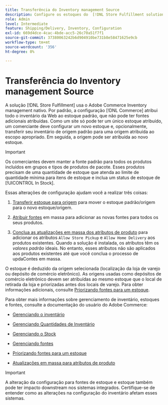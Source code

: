 ```yaml
---
title: Transferência do Inventory management Source
description: Configure os estoques do  [!DNL Store Fulfillment solution]  com o Adobe Commerce Inventory management. Configure um novo estoque e transfira o estoque do estoque padrão para que você possa atribuí-lo às fontes configuradas para habilitar os recursos de Retirada da Loja exigidos pela solução de Atendimento da Loja.
role: Admin
level: Intermediate
feature: Shipping/Delivery, Inventory, Configuration
exl-id: 669d4dce-4cac-4bde-acc5-26c70a51f7f1
source-git-commit: 37380063242b6d904910be731b8e58471625e9cb
workflow-type: tm+mt
source-wordcount: '356'
ht-degree: 0%

---
```



# Transferência do Inventory management Source

A solução [!DNL Store Fulfillment] usa o Adobe Commerce Inventory management nativo. Por padrão, a configuração [!DNL Commerce] atribui todo o inventário da Web ao estoque padrão, que não pode ter fontes adicionais atribuídas. Como um site só pode ter um único estoque atribuído, um comerciante deve configurar um novo estoque e, opcionalmente, transferir seu inventário de origem padrão para uma origem atribuída ao escopo apropriado. Em seguida, a origem pode ser atribuída ao novo estoque.

>[!IMPORTANT]
>
>Os comerciantes devem manter a fonte padrão para todos os produtos incluídos em grupos e tipos de produtos de pacote. Esses produtos precisam de uma quantidade de estoque que atenda ao limite de quantidade mínima para itens de estoque e inclua um status de estoque de [!UICONTROL In Stock].

Essas alterações de configuração ajudam você a realizar três coisas:

1. [Transferir estoque para origem](https://experienceleague.adobe.com/en/docs/commerce-admin/inventory/quantities/inventory-transfer) para mover o estoque padrão/origem para o novo estoque/origem.

1. [Atribuir fontes](https://experienceleague.adobe.com/en/docs/commerce-admin/inventory/quantities/bulk-assignment) em massa para adicionar as novas fontes para todos os seus produtos.

1. [Conclua as atualizações em massa dos atributos de produto](https://experienceleague.adobe.com/en/docs/commerce-admin/catalog/product-attributes/create/bulk-product-attribute-update) para adicionar os atributos `Allow Store Pickup` e `Allow Home Delivery` aos produtos existentes. Quando a solução é instalada, os atributos têm os *valores padrão* ideais. No entanto, esses atributos não são aplicados aos produtos existentes até que você conclua o processo de updaContes em massa.

O estoque é deduzido da origem selecionada (localização da loja de varejo ou depósito de comércio eletrônico). As origens usadas como depósitos de comércio eletrônico devem ser atribuídas ao mesmo estoque que o local de retirada da loja e priorizadas antes dos locais de varejo. Para obter informações adicionais, consulte [Priorizando fontes para um estoque](https://experienceleague.adobe.com/en/docs/commerce-admin/inventory/stocks/stocks-prioritize-sources).

Para obter mais informações sobre gerenciamento de inventário, estoques e fontes, consulte a documentação do usuário do Adobe Commerce:

- [Gerenciando o inventário](https://experienceleague.adobe.com/en/docs/commerce-admin/inventory/introduction)

- [Gerenciando Quantidades de Inventário](https://experienceleague.adobe.com/en/docs/commerce-admin/inventory/quantities/quantities-manage)

- [Gerenciando o Stock](https://experienceleague.adobe.com/en/docs/commerce-admin/inventory/stocks/stocks-manage)

- [Gerenciando fontes](https://experienceleague.adobe.com/en/docs/commerce-admin/inventory/sources/sources-manage)

- [Priorizando fontes para um estoque](https://experienceleague.adobe.com/en/docs/commerce-admin/inventory/stocks/stocks-prioritize-sources)

- [Atualizações em massa para atributos de produto](https://experienceleague.adobe.com/en/docs/commerce-admin/catalog/product-attributes/create/bulk-product-attribute-update)


>[!IMPORTANT]
>
>A alteração da configuração para fontes de estoque e estoque também pode ter impacto downstream nos sistemas integrados. Certifique-se de entender como as alterações na configuração do inventário afetam esses sistemas.
